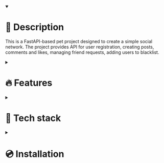 <details open><summary><h1>📃 Description</h1></summary>

This is a FastAPI-based pet project designed to create a simple social network.
The project provides API for user registration, creating posts, comments and likes, managing friend requests, adding users to blacklist.

</details>


<details><summary><h1>🔥 Features</h1></summary>

* **Posts**
* **Comments**
* **Likes**
* **Chat**
* **Friend requests**
* **Blacklist**
* **Authentication**
* **Email verification**
* **Admin interface**

</details>


<details><summary><h1>🔧 Tech stack</h1></summary>

* **Python 3.11**
* **FastAPI**
* **PostgreSQL 15 + async SQLAlchemy + asyncpg driver**
* **Redis**
* **Celery**
* **Celery - Flower**
* **Pytest**
* **JWT Authentication / Authorization**
* **Grafana + Prometheus**
* **Docker + docker-compose**

</details>


<details><summary><h1>💿 Installation</h1></summary>

1. **Clone repository.**
```bash
git clone https://github.com/Bish0p-r/fastapi-social-network.git
```
2. **Rename .env.example to .env and fill in the missing fields.**
3. **Run docker-compose.**
```bash
docker-compose up
```
4. The application will be launched at `http://localhost:7777/`


</details>
